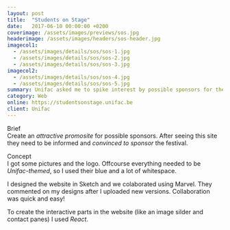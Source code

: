 ```yaml
---
layout: post
title:  "Students on Stage"
date:   2017-06-10 00:00:00 +0200
coverimage: /assets/images/previews/sos.jpg
headerimage: /assets/images/headers/sos-header.jpg
imagecol1:
  - /assets/images/details/sos/sos-1.jpg
  - /assets/images/details/sos/sos-2.jpg
  - /assets/images/details/sos/sos-3.jpg
imagecol2:
  - /assets/images/details/sos/sos-4.jpg
  - /assets/images/details/sos/sos-5.jpg
summary: Unifac asked me to spike interest by possible sponsors for their Students on Stage festival.
category: Web
online: https://studentsonstage.unifac.be
client: Unifac
---
```


<span class="post-content-text-subtitle" >Brief</span><br/>
Create an *attractive promosite* for possible sponsors. After seeing this site they need to be informed and *convinced to sponsor* the festival.

<span class="post-content-text-subtitle" >Concept</span><br/>
I got some pictures and the logo. Offcourse everything needed to be *Unifac-themed*, so I used their blue and a lot of whitespace.

I designed the website in Sketch and we colaborated using Marvel. They commented on my designs after I uploaded new versions. Collaboration was quick and easy!

To create the interactive parts in the website (like an image silder and contact panes) I used *React*.
